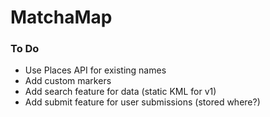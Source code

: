 # MatchaMap

### To Do 
- Use Places API for existing names 
- Add custom markers 
- Add search feature for data (static KML for v1) 
- Add submit feature for user submissions (stored where?)